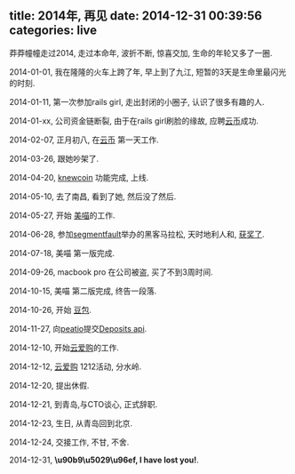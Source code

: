 title: 2014年, 再见
date: 2014-12-31 00:39:56
categories: live
---

莽莽幢幢走过2014, 走过本命年, 波折不断, 惊喜交加, 生命的年轮又多了一圈.

2014-01-01, 我在隆隆的火车上跨了年, 早上到了九江, 短暂的3天是生命里最闪光的时刻.

2014-01-11, 第一次参加rails girl, 走出封闭的小圈子, 认识了很多有趣的人.

2014-01-xx, 公司资金链断裂, 由于在rails girl刷脸的缘故, 应聘[云币](https://yunbi.com/)成功.

2014-02-07, 正月初八, 在[云币](https://yunbi.com/) 第一天工作.

2014-03-26, 跟她吵架了.

2014-04-20, [knewcoin](http://knewcoin.com/) 功能完成, 上线.

2014-05-10, 去了南昌, 看到了她, 然后没了然后.

2014-05-27, 开始 [美喵](http://www.meimiaoapp.com/)的工作.

2014-06-28, 参加[segmentfault](http://sf.gg/)举办的黑客马拉松, 天时地利人和, [获奖了](http://segmentfault.com/blog/news/1190000000593834).

2014-07-18, 美喵 第一版完成.

2014-09-26, macbook pro 在公司被盗, 买了不到3周时间.

2014-10-15, 美喵 第二版完成, 终告一段落.

2014-10-26, 开始 [豆包](http://www.doubao.io/).

2014-11-27, 向[peatio](https://github.com/peatio/peatio)提交[Deposits api](https://github.com/peatio/peatio/pull/360).

2014-12-10, 开始[云爱购](http://yunaigou.com/)的工作.

2014-12-12, [云爱购](http://yunaigou.com/) 1212活动, 分水岭.

2014-12-20, 提出休假.

2014-12-21, 到青岛,与CTO谈心, 正式辞职.

2014-12-23, 生日, 从青岛回到北京.

2014-12-24, 交接工作, 不甘, 不舍.

2014-12-31, __\u90b9\u5029\u96ef, I have lost you!__.
